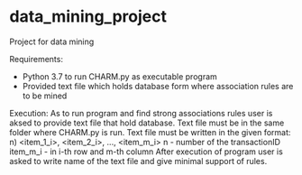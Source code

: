 # data_mining_project
Project for data mining

Requirements:
- Python 3.7 to run CHARM.py as executable program
- Provided text file which holds database form where association rules are to be mined

Execution:
As to run program and find strong associations rules user is aksed to provide text file that hold database.
Text file must be in the same folder where CHARM.py is run. Text file must be written in the given format:
n) <item_1_i>, <item_2_i>, ..., <item_m_i>
n - number of the transactionID
item_m_i - in i-th row and m-th column
After execution of program user is asked to write name of the text file and give minimal support of rules.